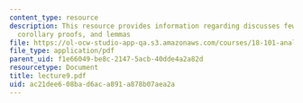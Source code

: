 ```yaml
---
content_type: resource
description: This resource provides information regarding discusses few theorems,
  corollary proofs, and lemmas
file: https://ol-ocw-studio-app-qa.s3.amazonaws.com/courses/18-101-analysis-ii-fall-2005/ac21dee608bad6aca891a878b07aea2a_lecture9.pdf
file_type: application/pdf
parent_uid: f1e66049-be8c-2147-5acb-40dde4a2a82d
resourcetype: Document
title: lecture9.pdf
uid: ac21dee6-08ba-d6ac-a891-a878b07aea2a
---
```

